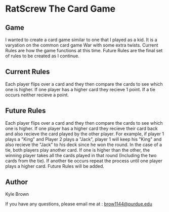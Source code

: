 RatScrew The Card Game
====================================

## Game

I wanted to create a card game similar to one that I played as a kid. It is a varyation on the common card game War with some extra twists. Current Rules are how the game functions at this time. Future Rules are the final set of rules to be created as I continue.

## Current Rules

Each player flips over a card and they then compare the cards to see which one is higher. If one player has a higher card they recieve 1 point. If a tie occurs neither recieve a point. 

## Future Rules

Each player flips over a card and they then compare the cards to see which one is higher. If one player has a higher card they recieve their card back and also recieve the card played by the other player. For example, if player 1 plays a "King" and Player 2 plays a "Jack", player 1 will keep his "King" and also recieve the "Jack" to his deck since he won the round. In the case of a tie, both players play another card. If one is higher than the other, the winning player takes all the cards played in that round (Including the two cards from the tie). If another tie occurs repeat the process until one player plays a higher card. Future Rules will be added.

## Author 

Kyle Brown

If you have any questions, please email me at : 
  brow1144@purdue.edu
  


